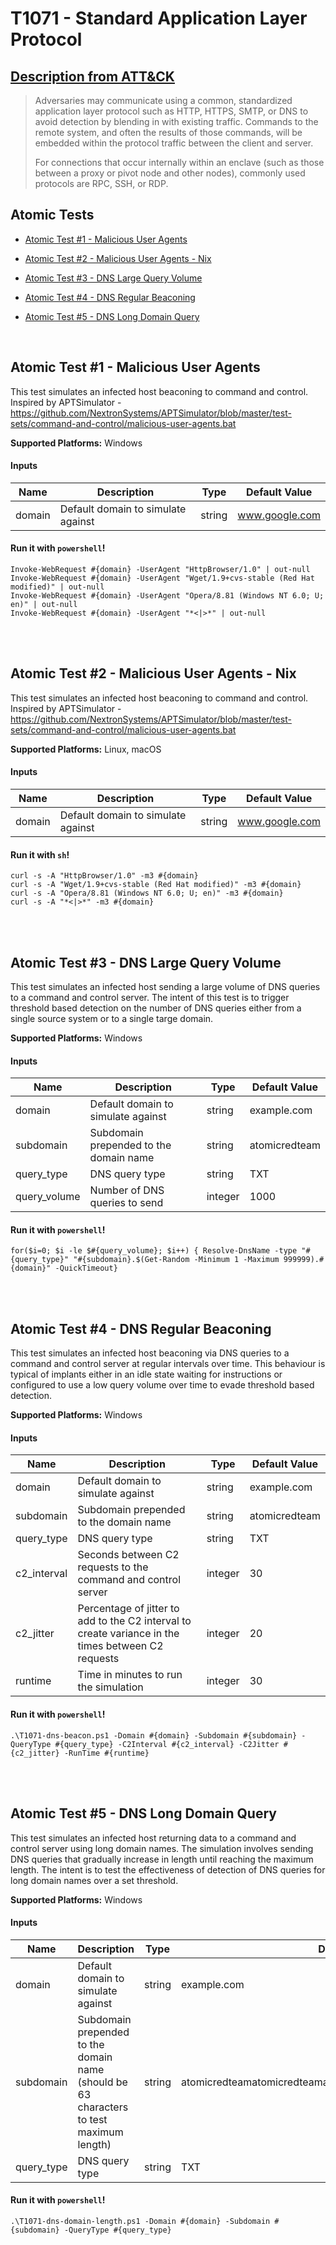 # T1071 - Standard Application Layer Protocol
## [Description from ATT&CK](https://attack.mitre.org/wiki/Technique/T1071)
<blockquote>Adversaries may communicate using a common, standardized application layer protocol such as HTTP, HTTPS, SMTP, or DNS to avoid detection by blending in with existing traffic. Commands to the remote system, and often the results of those commands, will be embedded within the protocol traffic between the client and server.

For connections that occur internally within an enclave (such as those between a proxy or pivot node and other nodes), commonly used protocols are RPC, SSH, or RDP.</blockquote>

## Atomic Tests

- [Atomic Test #1 - Malicious User Agents](#atomic-test-1---malicious-user-agents)

- [Atomic Test #2 - Malicious User Agents - Nix](#atomic-test-2---malicious-user-agents---nix)

- [Atomic Test #3 - DNS Large Query Volume](#atomic-test-3---dns-large-query-volume)

- [Atomic Test #4 - DNS Regular Beaconing](#atomic-test-4---dns-regular-beaconing)

- [Atomic Test #5 - DNS Long Domain Query](#atomic-test-5---dns-long-domain-query)


<br/>

## Atomic Test #1 - Malicious User Agents
This test simulates an infected host beaconing to command and control.
Inspired by APTSimulator - https://github.com/NextronSystems/APTSimulator/blob/master/test-sets/command-and-control/malicious-user-agents.bat

**Supported Platforms:** Windows


#### Inputs
| Name | Description | Type | Default Value | 
|------|-------------|------|---------------|
| domain | Default domain to simulate against | string | www.google.com|

#### Run it with `powershell`!
```
Invoke-WebRequest #{domain} -UserAgent "HttpBrowser/1.0" | out-null
Invoke-WebRequest #{domain} -UserAgent "Wget/1.9+cvs-stable (Red Hat modified)" | out-null
Invoke-WebRequest #{domain} -UserAgent "Opera/8.81 (Windows NT 6.0; U; en)" | out-null
Invoke-WebRequest #{domain} -UserAgent "*<|>*" | out-null
```
<br/>
<br/>

## Atomic Test #2 - Malicious User Agents - Nix
This test simulates an infected host beaconing to command and control.
Inspired by APTSimulator - https://github.com/NextronSystems/APTSimulator/blob/master/test-sets/command-and-control/malicious-user-agents.bat

**Supported Platforms:** Linux, macOS


#### Inputs
| Name | Description | Type | Default Value | 
|------|-------------|------|---------------|
| domain | Default domain to simulate against | string | www.google.com|

#### Run it with `sh`!
```
curl -s -A "HttpBrowser/1.0" -m3 #{domain}
curl -s -A "Wget/1.9+cvs-stable (Red Hat modified)" -m3 #{domain}
curl -s -A "Opera/8.81 (Windows NT 6.0; U; en)" -m3 #{domain}
curl -s -A "*<|>*" -m3 #{domain}
```
<br/>
<br/>

## Atomic Test #3 - DNS Large Query Volume
This test simulates an infected host sending a large volume of DNS queries to a command and control server.
The intent of this test is to trigger threshold based detection on the number of DNS queries either from a single source system or to a single targe domain.

**Supported Platforms:** Windows


#### Inputs
| Name | Description | Type | Default Value | 
|------|-------------|------|---------------|
| domain | Default domain to simulate against | string | example.com|
| subdomain | Subdomain prepended to the domain name | string | atomicredteam|
| query_type | DNS query type | string | TXT|
| query_volume | Number of DNS queries to send | integer | 1000|

#### Run it with `powershell`!
```
for($i=0; $i -le $#{query_volume}; $i++) { Resolve-DnsName -type "#{query_type}" "#{subdomain}.$(Get-Random -Minimum 1 -Maximum 999999).#{domain}" -QuickTimeout}
```
<br/>
<br/>

## Atomic Test #4 - DNS Regular Beaconing
This test simulates an infected host beaconing via DNS queries to a command and control server at regular intervals over time.
This behaviour is typical of implants either in an idle state waiting for instructions or configured to use a low query volume over time to evade threshold based detection.

**Supported Platforms:** Windows


#### Inputs
| Name | Description | Type | Default Value | 
|------|-------------|------|---------------|
| domain | Default domain to simulate against | string | example.com|
| subdomain | Subdomain prepended to the domain name | string | atomicredteam|
| query_type | DNS query type | string | TXT|
| c2_interval | Seconds between C2 requests to the command and control server | integer | 30|
| c2_jitter | Percentage of jitter to add to the C2 interval to create variance in the times between C2 requests | integer | 20|
| runtime | Time in minutes to run the simulation | integer | 30|

#### Run it with `powershell`!
```
.\T1071-dns-beacon.ps1 -Domain #{domain} -Subdomain #{subdomain} -QueryType #{query_type} -C2Interval #{c2_interval} -C2Jitter #{c2_jitter} -RunTime #{runtime}
```
<br/>
<br/>

## Atomic Test #5 - DNS Long Domain Query
This test simulates an infected host returning data to a command and control server using long domain names.
The simulation involves sending DNS queries that gradually increase in length until reaching the maximum length. The intent is to test the effectiveness of detection of DNS queries for long domain names over a set threshold.

**Supported Platforms:** Windows


#### Inputs
| Name | Description | Type | Default Value | 
|------|-------------|------|---------------|
| domain | Default domain to simulate against | string | example.com|
| subdomain | Subdomain prepended to the domain name (should be 63 characters to test maximum length) | string | atomicredteamatomicredteamatomicredteamatomicredteamatomicredte|
| query_type | DNS query type | string | TXT|

#### Run it with `powershell`!
```
.\T1071-dns-domain-length.ps1 -Domain #{domain} -Subdomain #{subdomain} -QueryType #{query_type}
```
<br/>
